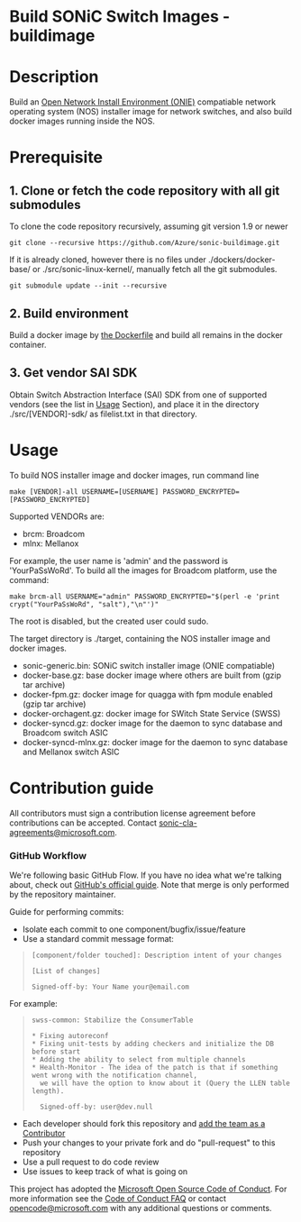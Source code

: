 # Build SONiC Switch Images - buildimage

# Description
Build an [Open Network Install Environment (ONIE)](https://github.com/opencomputeproject/onie) compatiable network operating system (NOS) installer image for network switches, and also build docker images running inside the NOS.

# Prerequisite
## 1. Clone or fetch the code repository with all git submodules
To clone the code repository recursively, assuming git version 1.9 or newer

    git clone --recursive https://github.com/Azure/sonic-buildimage.git

If it is already cloned, however there is no files under ./dockers/docker-base/ or ./src/sonic-linux-kernel/, manually fetch all the git submodules.

    git submodule update --init --recursive

## 2. Build environment
Build a docker image by [the Dockerfile](https://github.com/Azure/sonic-build-tools/blob/master/sonic-slave/Dockerfile) and build all remains in the docker container.

## 3. Get vendor SAI SDK
Obtain Switch Abstraction Interface (SAI) SDK from one of supported vendors (see the list in [Usage](#usage) Section), and place it in the directory ./src/[VENDOR]-sdk/ as filelist.txt in that directory.

# Usage
To build NOS installer image and docker images, run command line

    make [VENDOR]-all USERNAME=[USERNAME] PASSWORD_ENCRYPTED=[PASSWORD_ENCRYPTED]

Supported VENDORs are:
- brcm: Broadcom
- mlnx: Mellanox

For example, the user name is 'admin' and the password is 'YourPaSsWoRd'. To build all the images for Broadcom platform, use the command:

    make brcm-all USERNAME="admin" PASSWORD_ENCRYPTED="$(perl -e 'print crypt("YourPaSsWoRd", "salt"),"\n"')"

The root is disabled, but the created user could sudo.

The target directory is ./target, containing the NOS installer image and docker images.
- sonic-generic.bin: SONiC switch installer image (ONIE compatiable)
- docker-base.gz: base docker image where others are built from (gzip tar archive)
- docker-fpm.gz: docker image for quagga with fpm module enabled (gzip tar archive)
- docker-orchagent.gz: docker image for SWitch State Service (SWSS)
- docker-syncd.gz: docker image for the daemon to sync database and Broadcom switch ASIC
- docker-syncd-mlnx.gz: docker image for the daemon to sync database and Mellanox switch ASIC

# Contribution guide

All contributors must sign a contribution license agreement before contributions can be accepted.  Contact sonic-cla-agreements@microsoft.com.

### GitHub Workflow

We're following basic GitHub Flow. If you have no idea what we're talking about, check out [GitHub's official guide](https://guides.github.com/introduction/flow/). Note that merge is only performed by the repository maintainer.

Guide for performing commits:

* Isolate each commit to one component/bugfix/issue/feature
* Use a standard commit message format:

>     [component/folder touched]: Description intent of your changes
>
>     [List of changes]
>
> 	  Signed-off-by: Your Name your@email.com

For example:

>     swss-common: Stabilize the ConsumerTable
>
>     * Fixing autoreconf
>     * Fixing unit-tests by adding checkers and initialize the DB before start
>     * Adding the ability to select from multiple channels
>     * Health-Monitor - The idea of the patch is that if something went wrong with the notification channel,
>       we will have the option to know about it (Query the LLEN table length).
>
>       Signed-off-by: user@dev.null


* Each developer should fork this repository and [add the team as a Contributor](https://help.github.com/articles/adding-collaborators-to-a-personal-repository)
* Push your changes to your private fork and do "pull-request" to this repository
* Use a pull request to do code review
* Use issues to keep track of what is going on

This project has adopted the [Microsoft Open Source Code of Conduct](https://opensource.microsoft.com/codeofconduct/). For more information see the [Code of Conduct FAQ](https://opensource.microsoft.com/codeofconduct/faq/) or contact [opencode@microsoft.com](mailto:opencode@microsoft.com) with any additional questions or comments.
